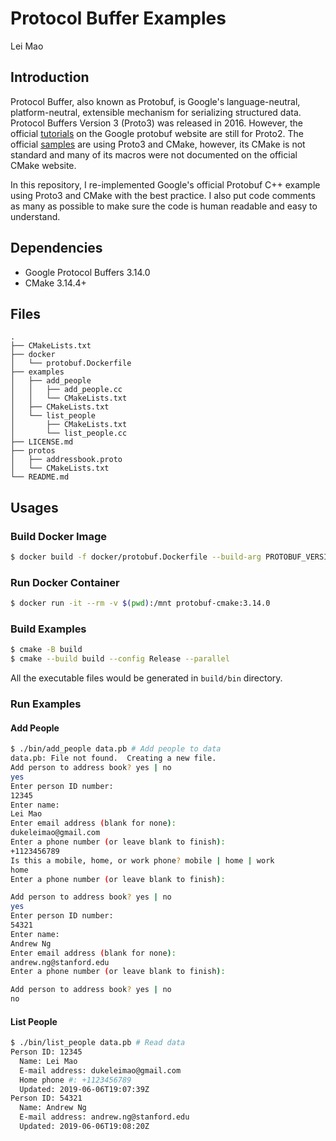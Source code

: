 # Protocol Buffer Examples

Lei Mao

## Introduction

Protocol Buffer, also known as Protobuf, is Google's language-neutral, platform-neutral, extensible mechanism for serializing structured data. Protocol Buffers Version 3 (Proto3) was released in 2016. However, the official [tutorials](https://developers.google.com/protocol-buffers/docs/cpptutorial) on the Google protobuf website are still for Proto2. The official [samples](https://github.com/protocolbuffers/protobuf/tree/master/examples) are using Proto3 and CMake, however, its CMake is not standard and many of its macros were not documented on the official CMake website.

In this repository, I re-implemented Google's official Protobuf C++ example using Proto3 and CMake with the best practice. I also put code comments as many as possible to make sure the code is human readable and easy to understand. 

## Dependencies

* Google Protocol Buffers 3.14.0
* CMake 3.14.4+

## Files

```
.
├── CMakeLists.txt
├── docker
│   └── protobuf.Dockerfile
├── examples
│   ├── add_people
│   │   ├── add_people.cc
│   │   └── CMakeLists.txt
│   ├── CMakeLists.txt
│   └── list_people
│       ├── CMakeLists.txt
│       └── list_people.cc
├── LICENSE.md
├── protos
│   ├── addressbook.proto
│   └── CMakeLists.txt
└── README.md
```

## Usages

### Build Docker Image

```bash
$ docker build -f docker/protobuf.Dockerfile --build-arg PROTOBUF_VERSION=3.14.0 --build-arg NUM_JOBS=8 --tag protobuf-cmake:3.14.0 .
```

### Run Docker Container

```bash
$ docker run -it --rm -v $(pwd):/mnt protobuf-cmake:3.14.0
```

### Build Examples

```bash
$ cmake -B build
$ cmake --build build --config Release --parallel
```

All the executable files would be generated in `build/bin` directory.

### Run Examples

#### Add People

```bash
$ ./bin/add_people data.pb # Add people to data
data.pb: File not found.  Creating a new file.
Add person to address book? yes | no
yes
Enter person ID number: 
12345
Enter name: 
Lei Mao
Enter email address (blank for none): 
dukeleimao@gmail.com
Enter a phone number (or leave blank to finish): 
+1123456789
Is this a mobile, home, or work phone? mobile | home | work 
home
Enter a phone number (or leave blank to finish): 

Add person to address book? yes | no
yes
Enter person ID number: 
54321
Enter name: 
Andrew Ng
Enter email address (blank for none): 
andrew.ng@stanford.edu
Enter a phone number (or leave blank to finish): 

Add person to address book? yes | no
no
```

#### List People

```bash
$ ./bin/list_people data.pb # Read data
Person ID: 12345
  Name: Lei Mao
  E-mail address: dukeleimao@gmail.com
  Home phone #: +1123456789
  Updated: 2019-06-06T19:07:39Z
Person ID: 54321
  Name: Andrew Ng
  E-mail address: andrew.ng@stanford.edu
  Updated: 2019-06-06T19:08:20Z
```